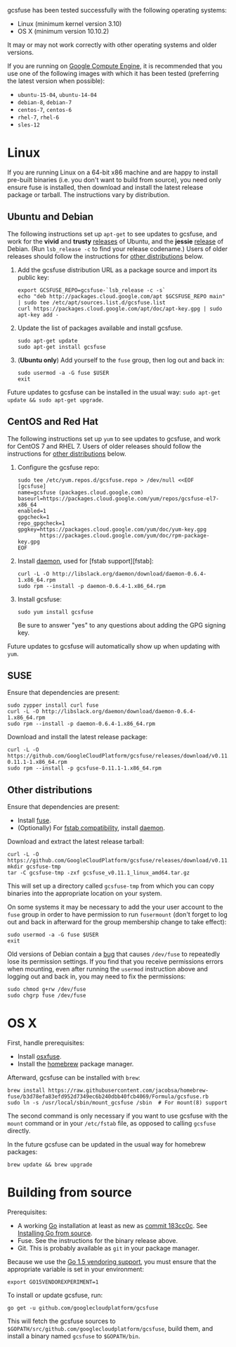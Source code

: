 
gcsfuse has been tested successfully with the following operating systems:

*   Linux (minimum kernel version 3.10)
*   OS X (minimum version 10.10.2)

It may or may not work correctly with other operating systems and older versions.

If you are running on [Google Compute Engine][], it is recommended that you use
one of the following images with which it has been tested (preferring the
latest version when possible):

*   `ubuntu-15-04`, `ubuntu-14-04`
*   `debian-8`, `debian-7`
*   `centos-7`, `centos-6`
*   `rhel-7`, `rhel-6`
*   `sles-12`

[Google Compute Engine]: https://cloud.google.com/compute/


# Linux

If you are running Linux on a 64-bit x86 machine and are happy to install
pre-built binaries (i.e. you don't want to build from source), you need only
ensure fuse is installed, then download and install the latest release package
or tarball. The instructions vary by distribution.


## Ubuntu and Debian

The following instructions set up `apt-get` to see updates to gcsfuse, and work
for the **vivid** and **trusty** [releases][ubuntu-releases] of Ubuntu, and the
**jessie** [release][debian-releases] of Debian. (Run `lsb_release -c` to find
your release codename.) Users of older releases should follow the instructions
for [other distributions](#other-distributions) below.

1.  Add the gcsfuse distribution URL as a package source and import its public
    key:

        export GCSFUSE_REPO=gcsfuse-`lsb_release -c -s`
        echo "deb http://packages.cloud.google.com/apt $GCSFUSE_REPO main" | sudo tee /etc/apt/sources.list.d/gcsfuse.list
        curl https://packages.cloud.google.com/apt/doc/apt-key.gpg | sudo apt-key add -

2.  Update the list of packages available and install gcsfuse.

        sudo apt-get update
        sudo apt-get install gcsfuse

3.  (**Ubuntu only**) Add yourself to the `fuse` group, then log out and back
    in:

        sudo usermod -a -G fuse $USER
        exit

Future updates to gcsfuse can be installed in the usual
way: `sudo apt-get update && sudo apt-get upgrade`.

[ubuntu-releases]: https://wiki.ubuntu.com/Releases
[debian-releases]: https://www.debian.org/releases/


## CentOS and Red Hat

The following instructions set up `yum` to see updates to gcsfuse, and work
for CentOS 7 and RHEL 7. Users of older releases should follow the instructions
for [other distributions](#other-distributions) below.

1.  Configure the gcsfuse repo:

        sudo tee /etc/yum.repos.d/gcsfuse.repo > /dev/null <<EOF
        [gcsfuse]
        name=gcsfuse (packages.cloud.google.com)
        baseurl=https://packages.cloud.google.com/yum/repos/gcsfuse-el7-x86_64
        enabled=1
        gpgcheck=1
        repo_gpgcheck=1
        gpgkey=https://packages.cloud.google.com/yum/doc/yum-key.gpg
               https://packages.cloud.google.com/yum/doc/rpm-package-key.gpg
        EOF

2.  Install [daemon][], used for [fstab support][fstab]:

        curl -L -O http://libslack.org/daemon/download/daemon-0.6.4-1.x86_64.rpm
        sudo rpm --install -p daemon-0.6.4-1.x86_64.rpm

3.  Install gcsfuse:

        sudo yum install gcsfuse

    Be sure to answer "yes" to any questions about adding the GPG signing key.

Future updates to gcsfuse will automatically show up when updating with `yum`.


## SUSE

Ensure that dependencies are present:

    sudo zypper install curl fuse
    curl -L -O http://libslack.org/daemon/download/daemon-0.6.4-1.x86_64.rpm
    sudo rpm --install -p daemon-0.6.4-1.x86_64.rpm

Download and install the latest release package:

    curl -L -O https://github.com/GoogleCloudPlatform/gcsfuse/releases/download/v0.11.1/gcsfuse-0.11.1-1.x86_64.rpm
    sudo rpm --install -p gcsfuse-0.11.1-1.x86_64.rpm


## Other distributions

Ensure that dependencies are present:

*   Install [fuse](http://fuse.sourceforge.net/).
*   (Optionally) For [fstab compatibility][], install [daemon][].

Download and extract the latest release tarball:

    curl -L -O https://github.com/GoogleCloudPlatform/gcsfuse/releases/download/v0.11.1/gcsfuse_v0.11.1_linux_amd64.tar.gz
    mkdir gcsfuse-tmp
    tar -C gcsfuse-tmp -zxf gcsfuse_v0.11.1_linux_amd64.tar.gz

This will set up a directory called `gcsfuse-tmp` from which you can copy
binaries into the appropriate location on your system.

On some systems it may be necessary to add the your user account to the `fuse`
group in order to have permission to run `fusermount` (don't forget to log out
and back in afterward for the group membership change to take effect):

    sudo usermod -a -G fuse $USER
    exit

Old versions of Debian contain a [bug][debian-bug] that causes `/dev/fuse` to
repeatedly lose its permission settings. If you find that you receive
permissions errors when mounting, even after running the `usermod` instruction
above and logging out and back in, you may need to fix the permissions:

    sudo chmod g+rw /dev/fuse
    sudo chgrp fuse /dev/fuse

[fstab compatibility]: mounting.md#mount8-and-fstab-compatibility
[daemon]: http://libslack.org/daemon/
[debian-bug]: http://superuser.com/a/800016/429161


# OS X

First, handle prerequisites:

*   Install [osxfuse](https://osxfuse.github.io/).
*   Install the [homebrew](http://brew.sh/) package manager.

Afterward, gcsfuse can be installed with `brew`:

    brew install https://raw.githubusercontent.com/jacobsa/homebrew-fuse/b3d78efa83efd952d7349ec6b240dbb40fcb4069/Formula/gcsfuse.rb
    sudo ln -s /usr/local/sbin/mount_gcsfuse /sbin  # For mount(8) support

The second command is only necessary if you want to use gcsfuse with the
`mount` command or in your `/etc/fstab` file, as opposed to calling `gcsfuse`
directly.

In the future gcsfuse can be updated in the usual way for homebrew packages:

    brew update && brew upgrade


# Building from source

Prerequisites:

*   A working [Go][go] installation at least as new as [commit
    183cc0c][183cc0c]. See [Installing Go from source][go-setup].
*   Fuse. See the instructions for the binary release above.
*   Git. This is probably available as `git` in your package manager.

Because we use the [Go 1.5 vendoring support][183cc0c], you must ensure that
the appropriate variable is set in your environment:

    export GO15VENDOREXPERIMENT=1

To install or update gcsfuse, run:

    go get -u github.com/googlecloudplatform/gcsfuse

This will fetch the gcsfuse sources to
`$GOPATH/src/github.com/googlecloudplatform/gcsfuse`, build them, and install a
binary named `gcsfuse` to `$GOPATH/bin`.

[go]: http://tip.golang.org/doc/install/source
[183cc0c]: https://github.com/golang/go/commit/183cc0c
[go-setup]: http://golang.org/doc/code.html
